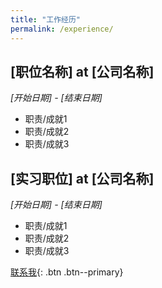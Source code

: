 ```yaml
---
title: "工作经历"
permalink: /experience/
---
```


## [职位名称] at [公司名称]
*[开始日期] - [结束日期]*

- 职责/成就1
- 职责/成就2
- 职责/成就3

## [实习职位] at [公司名称]
*[开始日期] - [结束日期]*

- 职责/成就1
- 职责/成就2
- 职责/成就3

[联系我](mailto:your.email@example.com){: .btn .btn--primary}

